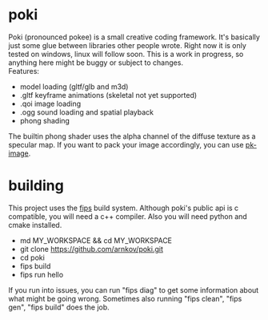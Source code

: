 # poki
Poki (pronounced pokee) is a small creative coding framework. It's basically just some glue between libraries other people wrote.
Right now it is only tested on windows, linux will follow soon. This is a work in progress, so anything here might be buggy or subject to changes. \
Features:
- model loading (gltf/glb and m3d)
- .gltf keyframe animations (skeletal not yet supported)
- .qoi image loading
- .ogg sound loading and spatial playback
- phong shading

The builtin phong shader uses the alpha channel of the diffuse texture as a specular map.
If you want to pack your image accordingly, you can use [pk-image](https://github.com/arnkov/pk-image).

# building
This project uses the [fips](https://github.com/floooh/fips) build system.
Although poki's public api is c compatible, you will need a c++ compiler. Also you will need python and cmake installed.

- md MY_WORKSPACE && cd MY_WORKSPACE
- git clone https://github.com/arnkov/poki.git
- cd poki
- fips build
- fips run hello

If you run into issues, you can run "fips diag" to get some information about what might be going wrong. Sometimes also running "fips clean", "fips gen", "fips build" does the job.
